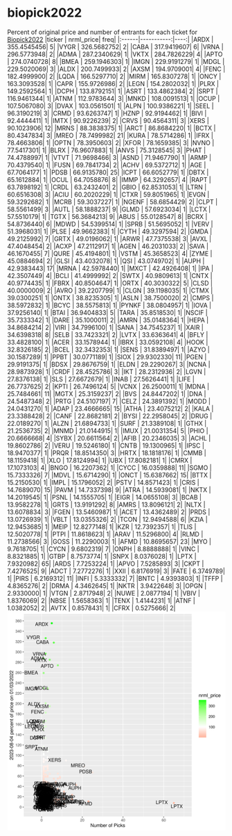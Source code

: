 # biopick2022
Percent of original price and number of entrants for each ticket for [Biopick2022](https://twitter.com/hashtag/Biopick2022)
|ticker |  nrml_price| freq|
|:------|-----------:|----:|
|ARDX   | 355.4545456|    5|
|VYGR   | 326.5682752|    2|
|CABA   | 317.9419607|    6|
|VRNA   | 296.5773948|    2|
|ADMA   | 287.2340629|    1|
|VKTX   | 284.7826229|    4|
|APTO   | 274.0740728|    8|
|BMEA   | 259.1946303|    1|
|IMGN   | 229.9191279|    1|
|MDGL   | 229.5020069|    3|
|ALDX   | 200.7499933|    2|
|AXSM   | 194.9709001|    4|
|FENC   | 182.4999900|    2|
|LQDA   | 166.5297710|    2|
|MIRM   | 165.8307278|    1|
|ONCY   | 163.3093528|    1|
|CAPR   | 155.9726986|    2|
|LEGN   | 154.2802032|    1|
|PLRX   | 149.2592564|    1|
|DCPH   | 133.8792151|    1|
|ASRT   | 133.4862384|    2|
|SRPT   | 116.9461344|    1|
|ATNM   | 112.9783644|    3|
|MNKD   | 108.0091513|    1|
|OCUP   | 107.5067080|    3|
|DVAX   | 103.0561501|    1|
|ALPN   | 100.9386221|    1|
|SEEL   |  96.3190219|    3|
|CRMD   |  93.6263747|    1|
|HZNP   |  92.9194462|    1|
|BIVI   |  92.4444411|    1|
|IMTX   |  90.9226239|    2|
|CRVS   |  90.4564311|    3|
|XERS   |  90.1023906|   12|
|MRNS   |  88.3838375|    1|
|ARCT   |  86.8684220|    1|
|BCTX   |  80.4347834|    3|
|MREO   |  78.7499982|   21|
|KURA   |  78.5714286|    1|
|IFRX   |  78.4663806|    1|
|OPTN   |  78.3950603|    2|
|XFOR   |  78.1659385|    3|
|NVNO   |  77.5417301|    1|
|BLRX   |  76.9607883|    1|
|ANVS   |  75.3128545|    3|
|PHAT   |  74.4788997|    1|
|VTVT   |  71.9698466|    3|
|ASND   |  71.9467790|    1|
|ARMP   |  70.4379540|    1|
|FUSN   |  69.7841734|    2|
|ACHV   |  69.5372712|    1|
|AGE    |  67.7064177|    1|
|PDSB   |  66.9135780|   25|
|ICPT   |  66.6052779|    1|
|DBTX   |  65.1612884|    1|
|OCUL   |  64.7058876|    8|
|IMMP   |  64.3292657|    4|
|RAPT   |  63.7898192|    1|
|CRDL   |  63.2432401|    2|
|GBIO   |  62.8531053|    1|
|LTRN   |  60.6516308|    3|
|ACIU   |  60.2020229|    1|
|CTXR   |  59.8051965|    1|
|EVGN   |  59.3292682|    1|
|MCRB   |  59.3037227|    1|
|NGENF  |  58.6854429|    2|
|CLPT   |  58.5561499|    3|
|AUTL   |  58.1888237|    9|
|GLMD   |  57.6923034|    1|
|LCTX   |  57.5510179|    1|
|TGTX   |  56.3684213|    9|
|ABUS   |  55.0128547|    8|
|BCRX   |  54.8736440|    6|
|MDWD   |  54.5399514|    1|
|SPRB   |  51.5695052|    1|
|VERV   |  51.3968031|    1|
|PLSE   |  49.9662383|    1|
|CYTH   |  49.3297594|    2|
|GMDA   |  49.2125992|    7|
|GRTX   |  49.0196062|    1|
|ARWR   |  47.7375538|    3|
|AVXL   |  47.4048454|    2|
|ACXP   |  47.2112917|    1|
|AGEN   |  46.2031033|    2|
|SAVA   |  46.1670455|    7|
|QURE   |  45.4194801|    1|
|VSTM   |  45.3658523|    4|
|ZYME   |  45.0884694|    2|
|GLSI   |  43.4032078|    1|
|QSI    |  43.0749702|    1|
|AUPH   |  42.9383443|   17|
|MRNA   |  42.5978440|    1|
|MXCT   |  42.4926408|    1|
|IPA    |  42.3507449|    4|
|BCLI   |  41.4999992|    2|
|SWTX   |  40.9809613|    1|
|CNTX   |  40.9774435|    1|
|FBRX   |  40.8504647|    1|
|ORTX   |  40.3030322|    5|
|CLSD   |  40.0000009|    2|
|AVRO   |  39.2207799|    1|
|CLGN   |  39.1198035|    1|
|CTMX   |  39.0300251|    1|
|ONTX   |  38.8235305|    1|
|ASLN   |  38.7500020|    2|
|CMPS   |  38.5972832|    1|
|BCYC   |  38.5575813|    1|
|PYNKF  |  38.0804957|    1|
|IOVA   |  37.9256140|    1|
|BTAI   |  36.9404833|    5|
|TARA   |  35.8518530|    1|
|NSCIF  |  35.7333342|    1|
|DARE   |  35.1000011|    2|
|AMRN   |  35.0148364|    1|
|HEPA   |  34.8684214|    2|
|VIRI   |  34.7996100|    1|
|SANA   |  34.7545237|    1|
|XAIR   |  34.6398318|    8|
|SELB   |  33.7423321|    2|
|LVTX   |  33.6363641|    4|
|BFLY   |  33.4828100|    1|
|ACER   |  33.1578944|    1|
|IBRX   |  33.0592108|    4|
|HOOK   |  32.8326185|    2|
|BCEL   |  32.3432353|    1|
|SENS   |  31.8389497|    1|
|AZYO   |  30.1587289|    1|
|PPBT   |  30.0771189|    1|
|SIOX   |  29.9302330|   11|
|PGEN   |  29.9191375|    1|
|BDSX   |  29.8676759|    1|
|ELDN   |  29.2290267|    3|
|NCNA   |  28.9873928|    1|
|CRDF   |  28.4525786|    3|
|IKT    |  28.2312936|    2|
|LGVN   |  27.8376138|    1|
|SLS    |  27.6672679|    1|
|INAB   |  27.5626441|    1|
|LIFE   |  26.7737625|    2|
|KPTI   |  26.7496124|    5|
|VCNX   |  26.2500011|    1|
|MDNA   |  25.7484661|   11|
|MGTX   |  25.3159237|    2|
|BVS    |  24.8447202|    1|
|DNA    |  24.5487348|    2|
|PRTG   |  24.5107197|    7|
|CELZ   |  24.3891392|    1|
|MODD   |  24.0431270|    1|
|ADAP   |  23.4666665|   15|
|ATHA   |  23.4075212|    2|
|KALA   |  23.3388428|    2|
|CANF   |  22.8682181|    2|
|BYSI   |  22.2958045|    2|
|DRUG   |  22.0189270|    1|
|ALZN   |  21.6894733|    1|
|SURF   |  21.3389108|    1|
|GTHX   |  21.2536735|    2|
|MNMD   |  21.0144915|    1|
|IMUX   |  21.0031354|    5|
|PHIO   |  20.6666668|    4|
|SYBX   |  20.6611564|    2|
|AFIB   |  20.2346035|    3|
|ACHL   |  19.8602786|    2|
|VERU   |  19.5246180|    1|
|CNTB   |  19.1300965|    1|
|IPSC   |  18.9470377|    1|
|PRQR   |  18.8514350|    3|
|HRTX   |  18.1818176|    1|
|CMMB   |  18.1159418|    1|
|XLO    |  17.8124994|    1|
|UBX    |  17.8082181|    1|
|CMRX   |  17.1073103|    4|
|BNGO   |  16.2207362|    1|
|CYCC   |  16.0359888|   11|
|SGMO   |  15.7333326|    7|
|MDVL   |  15.6714290|    1|
|ONCT   |  15.6387662|   15|
|BTTX   |  15.2150530|    1|
|IMPL   |  15.1796052|    2|
|PSTV   |  14.8571423|    1|
|CRIS   |  14.7689070|   15|
|PAVM   |  14.7337398|    9|
|ATRA   |  14.5939081|    1|
|NKTX   |  14.2019545|    1|
|PSNL   |  14.1555705|    1|
|EIGR   |  14.0655108|    3|
|BCAB   |  13.9582278|    1|
|GRTS   |  13.9191292|    8|
|AMRS   |  13.8096121|    2|
|NLTX   |  13.6078834|    3|
|FGEN   |  13.5460987|    1|
|ACET   |  13.4362489|    2|
|PRDS   |  13.0726939|    1|
|VBLT   |  13.0355326|    2|
|TCON   |  12.9494588|    6|
|KZIA   |  12.9453685|    1|
|MEIP   |  12.8277148|    1|
|KZR    |  12.7392357|    1|
|TLIS   |  12.5020778|    1|
|PTPI   |  11.8618623|    1|
|ARAV   |  11.5296800|    4|
|RLMD   |  11.2738566|    3|
|GOSS   |  11.2290003|    1|
|AFMD   |  10.8695657|   23|
|MYO    |   9.7618705|    1|
|CYCN   |   9.6802319|    7|
|ONPH   |   8.8888888|    1|
|VINC   |   8.8321885|    1|
|GTBP   |   8.7573774|    1|
|SNPX   |   8.0376028|    1|
|LPTX   |   7.9320982|   65|
|ARDS   |   7.7253224|    1|
|APVO   |   7.5285893|    3|
|CKPT   |   7.4276525|    9|
|ADCT   |   7.2772276|    1|
|XXII   |   6.8176919|    3|
|FATE   |   6.3749789|    1|
|PIRS   |   6.2169312|   11|
|INFI   |   5.3333332|    7|
|BNTC   |   4.9393803|    1|
|TFFP   |   4.8365276|    2|
|DRMA   |   4.3462645|    1|
|NKTR   |   3.9422648|    3|
|OPGN   |   2.9330000|    1|
|VTGN   |   2.8717948|    2|
|NUWE   |   2.0877194|    1|
|VBIV   |   1.8376069|    2|
|NBSE   |   1.5658363|    1|
|TENX   |   1.4144231|    1|
|ATNF   |   1.0382052|    2|
|AVTX   |   0.8578431|    1|
|CFRX   |   0.5275666|    2|
![retvspicks](biopicks.png?raw=true)

